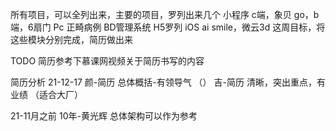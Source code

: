 所有项目，可以全列出来，主要的项目，罗列出来几个
小程序 c端，象贝 go，b端，6扇门
Pc 正畸病例
BD管理系统
H5罗列
iOS ai smile，微云3d
这周目标，将这些模块分别完成，简历做出来

TODO 简历参考下慕课网视频关于简历书写的内容

简历分析 
21-12-17 
颜-简历 总体概括-有领导气 （）
吉-简历 清晰，突出重点，有业绩 （适合大厂）

21-11月之前
10年-黄光辉 总体架构可以作为参考

